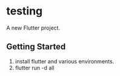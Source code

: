 # testing

A new Flutter project.

## Getting Started

1. install flutter and various environments.
2. flutter run -d all
